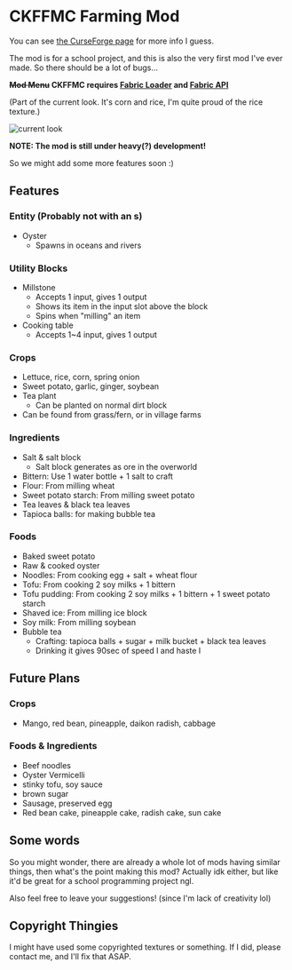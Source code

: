 # CKFFMC Farming Mod

You can see [the CurseForge page](https://www.curseforge.com/minecraft/mc-mods/ckfarm) for more info I guess.

The mod is for a school project, and this is also the very first mod I've ever made. So there should be a lot of bugs...

**~~Mod Menu~~ CKFFMC requires [Fabric Loader](https://fabricmc.net/use/) and [Fabric API](https://www.curseforge.com/minecraft/mc-mods/fabric-api)**

(Part of the current look. It's corn and rice, I'm quite proud of the rice texture.)

![current look](https://i.imgur.com/QTPnD6Rl.png)

**NOTE: The mod is still under heavy(?) development!**

So we might add some more features soon :)

## Features

### Entity (Probably not with an s)

- Oyster
    - Spawns in oceans and rivers

### Utility Blocks

- Millstone
    - Accepts 1 input, gives 1 output
    - Shows its item in the input slot above the block
    - Spins when "milling" an item
- Cooking table
    - Accepts 1~4 input, gives 1 output

### Crops

- Lettuce, rice, corn, spring onion
- Sweet potato, garlic, ginger, soybean
- Tea plant
    - Can be planted on normal dirt block
- Can be found from grass/fern, or in village farms

### Ingredients

- Salt & salt block
    - Salt block generates as ore in the overworld
- Bittern: Use 1 water bottle + 1 salt to craft
- Flour: From milling wheat
- Sweet potato starch: From milling sweet potato
- Tea leaves & black tea leaves
- Tapioca balls: for making bubble tea

### Foods

- Baked sweet potato
- Raw & cooked oyster
- Noodles: From cooking egg + salt + wheat flour
- Tofu: From cooking 2 soy milks + 1 bittern
- Tofu pudding: From cooking 2 soy milks + 1 bittern + 1 sweet potato starch
- Shaved ice: From milling ice block
- Soy milk: From milling soybean
- Bubble tea
    - Crafting: tapioca balls + sugar + milk bucket + black tea leaves
    - Drinking it gives 90sec of speed I and haste I

## Future Plans

### Crops

- Mango, red bean, pineapple, daikon radish, cabbage

### Foods & Ingredients

- Beef noodles
- Oyster Vermicelli
- stinky tofu, soy sauce
- brown sugar
- Sausage, preserved egg
- Red bean cake, pineapple cake, radish cake, sun cake

## Some words

So you might wonder, there are already a whole lot of mods having similar things, then what's the point making this
 mod? Actually idk either, but like it'd be great for a school programming project ngl.

Also feel free to leave your suggestions! (since I'm lack of creativity lol)

## Copyright Thingies

I might have used some copyrighted textures or something. If I did, please contact me, and I'll fix that ASAP.

